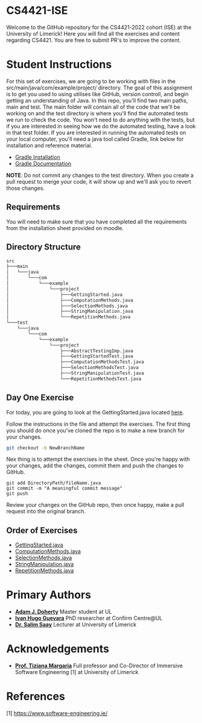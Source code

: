 # CS4421-ISE

Welcome to the GitHub repository for the CS4421-2022 cohort (ISE) at the University of Limerick!
Here you will find all the exercises and content regarding CS4421. You are free to submit PR's to improve the content.

# Student Instructions

For this set of exercises, we are going to be working with files in the src/main/java/com/example/project/ directory.
The goal of this assignment is to get you used to using utilises like GitHub, version controll, and begin getting an understanding of Java.
In this repo, you'll find two main paths, main and test. The main folder will contain all of the code that we'll be working on and the test directory is where you'll find the automated tests we run to check the code. You won't need to do anything with the tests, but if you are interested in seeing how we do the automated testing, have a look in that test folder. If you are interested in running the automated tests on your local computer, you'll need a java tool called Gradle, link below for installation and reference material.

 * [Gradle Installation](https://www.youtube.com/watch?v=h6Figshq6_I&ab_channel=AutomationStepbyStep)
 * [Gradle Documentation](https://docs.gradle.org/current/userguide/userguide.html)
 
**NOTE**: Do not commit any changes to the test directory. When you create a pull request to merge your code, it will show up and we'll ask you to revert those changes.

## Requirements

You will need to make sure that you have completed all the requirements from the installation sheet provided on moodle.


## Directory Structure

```bash
src
├───main
│   └───java
│       └───com
│           └───example
│               └───project
│                   ├───GettingStarted.java
│                   ├───ComputationMethods.java
│                   ├───SelectionMethods.java
│                   ├───StringManipulation.java
│                   └───RepetitionMethods.java
└───test
    └───java
        └───com
            └───example
                └───project
                    ├───AbstractTestingImp.java
                    ├───GettingStartedTest.java
                    ├───ComputationMethodsTest.java
                    ├───SelectionMethodsTest.java
                    ├───StringManipulationTest.java
                    └───RepetitionMethodsTest.java
```
## Day One Exercise

For today, you are going to look at the GettingStarted.java located [here](src/main/java/com/example/project/GettingStarted.java).

Follow the instructions in the file and attempt the exercises. 
The first thing you should do once you've cloned the repo is to make a new branch for your changes.
```bash
git checkout -b NewBranchName
```
Nex thing is to attempt the exercises in the sheet. Once you're happy with your changes, add the changes, commit them and push the changes to GitHub.
```git
git add DirectoryPath/fileName.java
git commit -m "A meaningful commit message"
git push
```

Review your changes on the GitHub repo, then once happy, make a pull request into the original branch. 
## Order of Exercises

 * [GettingStarted.java](src/main/java/com/example/project/GettingStarted.java)
 * [ComputationMethods.java](src/main/java/com/example/project/ComputationMethods.java)
 * [SelectionMethods.java](src/main/java/com/example/project/SelectionMethods.java)
 * [StringManipulation.java](src/main/java/com/example/project/StringManipulation.java)
 * [RepetitionMethods.java](src/main/java/com/example/project/RepetitionMethods.java)

Primary Authors
===============
* __[Adam J. Doherty](https://github.com/AdamD115114)__
    Master student at UL
* __[Ivan Hugo Guevara](https://github.com/IvanHGuevara)__
    PhD researcher at Confirm Centre@UL
* __[Dr. Salim Saay](https://github.com/saaysalim)__
    Lecturer at University of Limerick


Acknowledgements
===============
* __[Prof. Tiziana Margaria](https://www.linkedin.com/in/tiziana-margaria-9044a12/)__
    Full professor and Co-Director of Immersive Software Engineering [1] at University of Limerick
    
References
===============

[1] https://www.software-engineering.ie/
